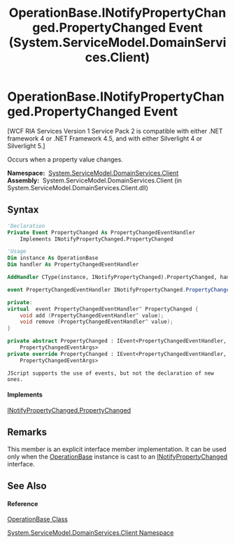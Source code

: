 ﻿---
title: OperationBase.INotifyPropertyChanged.PropertyChanged Event (System.ServiceModel.DomainServices.Client)
TOCTitle: INotifyPropertyChanged.PropertyChanged Event
ms:assetid: E:System.ServiceModel.DomainServices.Client.OperationBase.System#ComponentModel#INotifyPropertyChanged#PropertyChanged
ms:mtpsurl: https://msdn.microsoft.com/en-us/library/Ff422114(v=VS.91)
ms:contentKeyID: 28754589
ms.date: 01/27/2012
mtps_version: v=VS.91
f1_keywords:
- System.ServiceModel.DomainServices.Client.OperationBase.INotifyPropertyChanged.PropertyChanged
dev_langs:
- CSharp
- JScript
- VB
- FSharp
- c++
api_location:
- System.ServiceModel.DomainServices.Client.dll
api_name:
- System.ServiceModel.DomainServices.Client.OperationBase.add_PropertyChanged
- System.ServiceModel.DomainServices.Client.OperationBase.PropertyChanged
- System.ServiceModel.DomainServices.Client.OperationBase.remove_PropertyChanged
api_type:
- Managed
topic_type:
- apiref
- kbSyntax
product_family_name: VS
ROBOTS: INDEX,FOLLOW
---

# OperationBase.INotifyPropertyChanged.PropertyChanged Event

\[WCF RIA Services Version 1 Service Pack 2 is compatible with either .NET framework 4 or .NET Framework 4.5, and with either Silverlight 4 or Silverlight 5.\]

Occurs when a property value changes.

**Namespace:**  [System.ServiceModel.DomainServices.Client](ff422479\(v=vs.91\).md)  
**Assembly:**  System.ServiceModel.DomainServices.Client (in System.ServiceModel.DomainServices.Client.dll)

## Syntax

``` vb
'Declaration
Private Event PropertyChanged As PropertyChangedEventHandler
    Implements INotifyPropertyChanged.PropertyChanged
```

``` vb
'Usage
Dim instance As OperationBase
Dim handler As PropertyChangedEventHandler

AddHandler CType(instance, INotifyPropertyChanged).PropertyChanged, handler
```

``` csharp
event PropertyChangedEventHandler INotifyPropertyChanged.PropertyChanged
```

``` c++
private:
virtual  event PropertyChangedEventHandler^ PropertyChanged {
    void add (PropertyChangedEventHandler^ value);
    void remove (PropertyChangedEventHandler^ value);
}
```

``` fsharp
private abstract PropertyChanged : IEvent<PropertyChangedEventHandler,
    PropertyChangedEventArgs>
private override PropertyChanged : IEvent<PropertyChangedEventHandler,
    PropertyChangedEventArgs>
```

``` jscript
JScript supports the use of events, but not the declaration of new ones.
```

#### Implements

[INotifyPropertyChanged.PropertyChanged](https://msdn.microsoft.com/en-us/library/ms133023)  

## Remarks

This member is an explicit interface member implementation. It can be used only when the [OperationBase](ff422405\(v=vs.91\).md) instance is cast to an [INotifyPropertyChanged](https://msdn.microsoft.com/en-us/library/ms133020) interface.

## See Also

#### Reference

[OperationBase Class](ff422405\(v=vs.91\).md)

[System.ServiceModel.DomainServices.Client Namespace](ff422479\(v=vs.91\).md)

